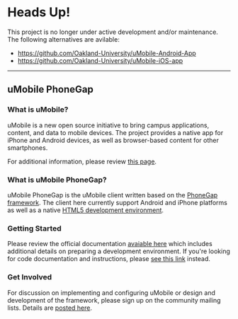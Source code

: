# Heads Up! 
This project is no longer under active development and/or maintenance. The following alternatives are avilable:

* https://github.com/Oakland-University/uMobile-Android-App
* https://github.com/Oakland-University/uMobile-iOS-app

<hr>

## uMobile PhoneGap

### What is uMobile?
uMobile is a new open source initiative to bring campus applications, content, and data to mobile devices. 
The project provides a native app for iPhone and Android devices, as well as browser-based content for 
other smartphones.

For additional information, please review [this page](http://www.jasig.org/umobile). 

### What is uMobile PhoneGap?
uMobile PhoneGap is the uMobile client written based on the [PhoneGap framework](http://phonegap.com/). 
The client here currently support Android and iPhone platforms as well as a native 
[HTML5 development environment](https://wiki.jasig.org/display/UPC/Setting+up+uMobile+PhoneGap+for+HTML5-only+Development).

### Getting Started
Please review the official documentation [avaiable here](https://wiki.jasig.org/display/UPC/uMobile+PhoneGap+Exploration)
which includes additional details on preparing a development environment. If you're looking for code documentation
and instructions, please [see this link](http://jasig.github.com/umobile-app-phonegap/) instead. 

### Get Involved
For discussion on implementing and configuring uMobile or design and development of the framework, please
sign up on the community mailing lists. Details are [posted here](http://www.jasig.org/umobile/mailing-lists).
